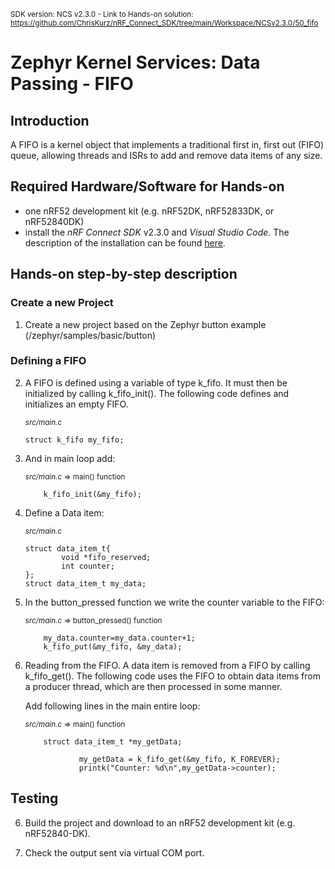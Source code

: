 <sup>SDK version: NCS v2.3.0  -  Link to Hands-on solution: https://github.com/ChrisKurz/nRF_Connect_SDK/tree/main/Workspace/NCSv2.3.0/50_fifo</sup>

# Zephyr Kernel Services: Data Passing - FIFO

## Introduction

A FIFO is a kernel object that implements a traditional first in, first out (FIFO) queue, allowing threads and ISRs to add and remove data items of any size.

## Required Hardware/Software for Hands-on
- one nRF52 development kit (e.g. nRF52DK, nRF52833DK, or nRF52840DK)
- install the _nRF Connect SDK_ v2.3.0 and _Visual Studio Code_. The description of the installation can be found [here](https://developer.nordicsemi.com/nRF_Connect_SDK/doc/2.3.0/nrf/getting_started/assistant.html#).

## Hands-on step-by-step description 

### Create a new Project

1) Create a new project based on the Zephyr button example (/zephyr/samples/basic/button)

### Defining a FIFO

2) A FIFO is defined using a variable of type k_fifo. It must then be initialized by calling k_fifo_init(). The following code defines and initializes an empty FIFO.

	<sup>_src/main.c_</sup>   
  
       struct k_fifo my_fifo;

3) And in main loop add:

	<sup>_src/main.c_ => main() function</sup>   

           k_fifo_init(&my_fifo);

4) Define a Data item:

	<sup>_src/main.c_</sup>   

       struct data_item_t{
               void *fifo_reserved;  
               int counter;
       };
       struct data_item_t my_data;

4) In the button_pressed function we write the counter variable to the FIFO:

	<sup>_src/main.c_ => button_pressed() function</sup>   
  
           my_data.counter=my_data.counter+1;
           k_fifo_put(&my_fifo, &my_data);

5) Reading from the FIFO. A data item is removed from a FIFO by calling k_fifo_get(). The following code uses the FIFO to obtain data items from a producer thread, which are then processed in some manner.

   Add following lines in the main entire loop:

	<sup>_src/main.c_ => main() function</sup>   

           struct data_item_t *my_getData;

                   my_getData = k_fifo_get(&my_fifo, K_FOREVER);
                   printk("Counter: %d\n",my_getData->counter);

## Testing

6) Build the project and download to an nRF52 development kit (e.g. nRF52840-DK).

7) Check the output sent via virtual COM port. 

